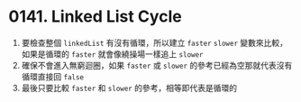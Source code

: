 # 0141. Linked List Cycle
1. 要檢查整個 `linkedList` 有沒有循環，所以建立 `faster` `slower` 變數來比較，如果是循環的 `faster` 就會像繞操場一樣追上 `slower`
2. 確保不會進入無窮迴圈，如果 `faster` 或 `slower` 的參考已經為空那就代表沒有循環直接回 `false`
3. 最後只要比較 `faster` 和 `slower` 的參考，相等即代表是循環的

